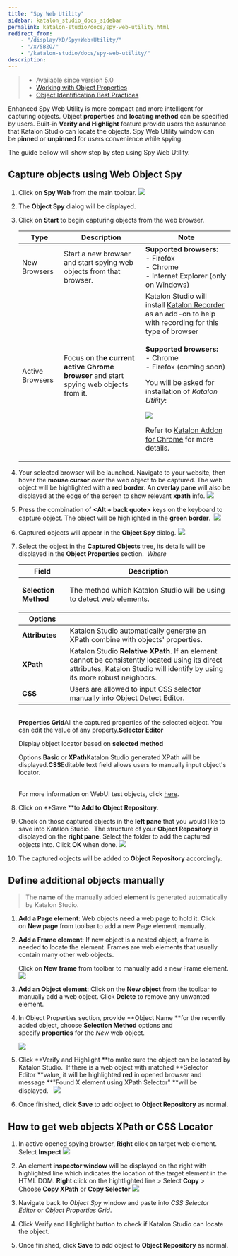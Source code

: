```yaml
---
title: "Spy Web Utility"
sidebar: katalon_studio_docs_sidebar
permalink: katalon-studio/docs/spy-web-utility.html
redirect_from:
    - "/display/KD/Spy+Web+Utility/"
    - "/x/5BZO/"
    - "/katalon-studio/docs/spy-web-utility/"
description:
---
```

> *   Available since version 5.0
> *   [Working with Object Properties](/x/ZxlO)
> *   [Object Identification Best Practices](/display/KD/Optimizing+Object+Identification+and+Tools)

Enhanced Spy Web Utility is more compact and more intelligent for capturing objects. Object **properties** and **locating method** can be specified by users. Built-in **Verify and Highlight** feature provide users the assurance that Katalon Studio can locate the objects. Spy Web Utility window can be **pinned** or **unpinned** for users convenience while spying.

The guide bellow will show step by step using Spy Web Utility.

Capture objects using Web Object Spy
------------------------------------

1.  Click on **Spy Web** from the main toolbar.
    ![](../../images/katalon-studio/docs/spy-web-utility/image2017-2-23-133A203A14.png)


2.  The **Object Spy** dialog will be displayed.


3.  Click on **Start** to begin capturing objects from the web browser.

    <table><thead><tr><th>Type</th><th>Description</th><th>Note</th></tr></thead><tbody><tr><td>New Browsers</td><td>Start a new browser and start spying web objects from that browser.</td><td><strong>Supported browsers:</strong><br>- Firefox<br>- Chrome<br>- Internet Explorer (only on Windows)</td></tr><tr><td>Active Browsers</td><td>Focus on <strong>the current active Chrome browser</strong> and start spying web objects from it.</td><td>Katalon Studio will install <a class="external-link" href="https://chrome.google.com/webstore/detail/katalon-recorder-selenium/ljdobmomdgdljniojadhoplhkpialdid" rel="nofollow">Katalon Recorder</a> as an add-on to help with recording for this type of browser<br><br><strong>Supported browsers:</strong><br>- Chrome<br>- Firefox (coming soon)<p>You will be asked for installation of <em>Katalon Utility</em>:</p><p><img src="../../images/katalon-studio/docs/spy-web-utility/image2017-2-23-113A543A29.png"></p><p>Refer to <a href="/display/KD/Katalon+Addon+for+Chrome">Katalon Addon for Chrome</a> for more details.</p></td></tr></tbody></table>

4.  Your selected browser will be launched. Navigate to your website, then hover the **mouse cursor** over the web object to be captured.
    The web object will be highlighted with a **red border**. An **overlay pane** will also be displayed at the edge of the screen to show relevant **xpath** info.
    ![](../../images/katalon-studio/docs/spy-web-utility/image2016-12-29-163A553A52.png)


5.  Press the combination of **<Alt + back quote>** keys on the keyboard to capture object. The object will be highlighted in the **green border**. 
    ![](../../images/katalon-studio/docs/spy-web-utility/image2016-12-29-173A43A7.png)


6.  Captured objects will appear in the **Object Spy** dialog.
    ![](../../images/katalon-studio/docs/spy-web-utility/image2018-9-5-183A13A21.png)


7.  Select the object in the **Captured Objects** tree, its details will be displayed in the **Object Properties** section. 
    _Where_

    <table><thead><tr><th>Field</th><th>Description</th></tr></thead><tbody><tr><td><strong>Selection Method</strong></td><td><p>The method which Katalon Studio will be using to detect web elements.</p><thead><tr><th>Options</th><th>&nbsp;</th></tr></thead><tbody><tr><td><strong>Attributes</strong></td><td>Katalon Studio automatically generate an XPath combine with objects' properties.</td></tr><tr><td><strong>XPath</strong></td><td>Katalon Studio <strong>Relative XPath</strong>. If an element cannot be consistently located using its direct attributes, Katalon Studio will identify by using its more robust neighbors.</td></tr><tr><td><strong>CSS</strong></td><td>Users are allowed to input CSS selector manually into Object Detect Editor.</td></tr></tbody><table></table></td></tr><tr><td><strong>Properties Grid</strong></td><td>All the captured properties of the selected object. You can edit the value of any property.</td></tr><tr><td><strong>Selector Editor</strong></td><td><p>Display object locator based on <strong>selected</strong> <strong>method</strong></p><thead><tr><th>Options</th><th>&nbsp;</th></tr></thead><tbody><tr><td><strong>Basic </strong>or<strong> XPath</strong></td><td>Katalon Studio generated XPath will be displayed.</td></tr><tr><td><strong>CSS</strong></td><td>Editable text field allows users to manually input object's locator.</td></tr></tbody><table></table></td></tr></tbody></table>

    For more information on WebUI test objects, click [here](/x/tQTR). 

8.  Click on **Save **to **Add **to** Object Repository**.


9.  Check on those captured objects in the **left pane** that you would like to save into Katalon Studio. 
    The structure of your **Object Repository** is displayed on the **right pane**. Select the folder to add the captured objects into. Click **OK** when done.
    ![](../../images/katalon-studio/docs/spy-web-utility/image2016-12-29-173A153A54.png)


10.  The captured objects will be added to **Object Repository** accordingly.

Define additional objects manually
----------------------------------

> The **name** of the manually added **element** is generated automatically by Katalon Studio.

1.  **Add a Page element**: Web objects need a web page to hold it. Click on **New page** from toolbar to add a new Page element manually.


2.  **Add a Frame element**: If new object is a nested object, a frame is needed to locate the element. Frames are web elements that usually contain many other web objects. 

    Click on **New frame** from toolbar to manually add a new Frame element.
    ![](../../images/katalon-studio/docs/spy-web-utility/image2018-9-5-183A103A53.png)

3.  **Add an Object element**: Click on the **New object** from the toolbar to manually add a web object. Click **Delete** to remove any unwanted element. 


4.  In Object Properties section, provide **Object Name **for the recently added object, choose **Selection Method** options and specify **properties** for the _New_ web object.

    ![](../../images/katalon-studio/docs/spy-web-utility/image2018-9-5-183A133A52.png)


5.  Click **Verify and Highlight **to make sure the object can be located by Katalon Studio. 
    If there is a web object with matched **Selector Editor **value, it will be highlighted **red** in opened browser and message **"Found X element using XPath Selector" **will be displayed.  
    ![](../../images/katalon-studio/docs/spy-web-utility/image2018-9-5-183A133A16.png)


6.  Once finished, click **Save** to add object to **Object Repository** as normal.


How to get web objects XPath or CSS Locator
-------------------------------------------

1.  In active opened spying browser, **Right** click on target web element. Select **Inspect**
    **![](../../images/katalon-studio/docs/spy-web-utility/image2017-10-16-133A263A34.png)**


2.  An element **inspector window** will be displayed on the right with highlighted line which indicates the location of the target element in the HTML DOM. **Right** click on the hightlighted line > Select **Copy** \> Choose **Copy XPath** or **Copy Selector**
    ![](../../images/katalon-studio/docs/spy-web-utility/image2017-10-16-133A363A58.png)


3.  Navigate back to _Object Spy_ window and paste into _CSS Selector Editor_ or _Object Properties Grid_. 


4.  Click Verify and Hightlight button to check if Katalon Studio can locate the object.


5.  Once finished, click **Save** to add object to **Object Repository** as normal.